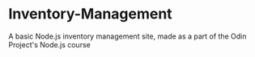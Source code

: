 # Inventory-Management
A basic Node.js inventory management site, made as a part of the Odin Project's Node.js course
